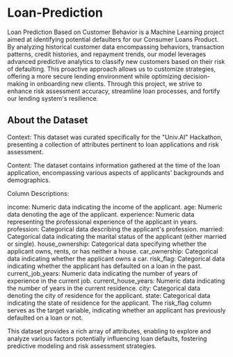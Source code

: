 # Loan-Prediction
Loan Prediction Based on Customer Behavior is a Machine Learning project aimed at identifying potential defaulters for our Consumer Loans Product. By analyzing historical customer data encompassing behaviors, transaction patterns, credit histories, and repayment trends, our model leverages advanced predictive analytics to classify new customers based on their risk of defaulting. This proactive approach allows us to customize strategies, offering a more secure lending environment while optimizing decision-making in onboarding new clients. Through this project, we strive to enhance risk assessment accuracy, streamline loan processes, and fortify our lending system's resilience.

## About the Dataset

Context:
This dataset was curated specifically for the "Univ.AI" Hackathon, presenting a collection of attributes pertinent to loan applications and risk assessment.

Content:
The dataset contains information gathered at the time of the loan application, encompassing various aspects of applicants' backgrounds and demographics.

Column Descriptions:

income: Numeric data indicating the income of the applicant.
age: Numeric data denoting the age of the applicant.
experience: Numeric data representing the professional experience of the applicant in years.
profession: Categorical data describing the applicant's profession.
married: Categorical data indicating the marital status of the applicant (either married or single).
house_ownership: Categorical data specifying whether the applicant owns, rents, or has neither a house.
car_ownership: Categorical data indicating whether the applicant owns a car.
risk_flag: Categorical data indicating whether the applicant has defaulted on a loan in the past.
current_job_years: Numeric data indicating the number of years of experience in the current job.
current_house_years: Numeric data indicating the number of years in the current residence.
city: Categorical data denoting the city of residence for the applicant.
state: Categorical data indicating the state of residence for the applicant.
The risk_flag column serves as the target variable, indicating whether an applicant has previously defaulted on a loan or not.

This dataset provides a rich array of attributes, enabling to explore and analyze various factors potentially influencing loan defaults, fostering predictive modeling and risk assessment strategies.




